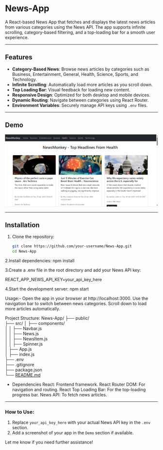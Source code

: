 # News-App

A React-based News App that fetches and displays the latest news articles from various categories using the News API. The app supports infinite scrolling, category-based filtering, and a top-loading bar for a smooth user experience.

---

## Features

- **Category-Based News**: Browse news articles by categories such as Business, Entertainment, General, Health, Science, Sports, and Technology.
- **Infinite Scrolling**: Automatically load more articles as you scroll down.
- **Top Loading Bar**: Visual feedback for loading new content.
- **Responsive Design**: Optimized for both desktop and mobile devices.
- **Dynamic Routing**: Navigate between categories using React Router.
- **Environment Variables**: Securely manage API keys using `.env` files.

---

## Demo

![News App Screenshot](image.png)

---

## Installation

1. Clone the repository:
   ```bash
   git clone https://github.com/your-username/News-App.git
   cd News-App
   ```
2.Install dependencies:
   npm install

3.Create a .env file in the root directory and add your News API key:

   REACT_APP_NEWS_API_KEY=your_api_key_here

4.Start the development server:
   npm start

Usage:-
Open the app in your browser at http://localhost:3000.
Use the navigation bar to switch between news categories.
Scroll down to load more articles automatically.

Project Structure:
News-App/
├── public/                 
├── src/
│   ├── components/         
│   │   ├── Navbar.js       
│   │   ├── News.js         
│   │   ├── NewsItem.js     
│   │   ├── Spinner.js      
│   ├── App.js              
│   ├── index.js            
├── .env                    
├── .gitignore             
├── package.json            
└── [README.md](http://_vscodecontentref_/1)               

* Dependencies
React: Frontend framework.
React Router DOM: For navigation and routing.
React Top Loading Bar: For the top-loading progress bar.
News API: To fetch news articles.


---

### How to Use:
1. Replace `your_api_key_here` with your actual News API key in the `.env` section.
2. Add a screenshot of your app in the `Demo` section if available.

Let me know if you need further assistance!
